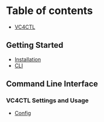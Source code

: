 # Table of contents

* [VC4CTL](README.md)

## Getting Started

* [Installation](getting-started/installation.md)
* [CLI](getting-started/cli.md)

## Command Line Interface

### VC4CTL Settings and Usage

* [Config](cli/vc4-settings-and-usage/config.md)
